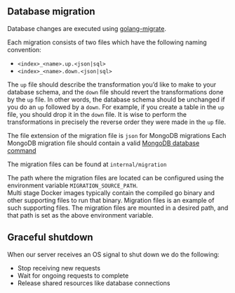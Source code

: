 ## Database migration

Database changes are executed using [golang-migrate](https://github.com/golang-migrate/migrate).

Each migration consists of two files which have the following naming convention:
- `<index>_<name>.up.<json|sql>`
- `<index>_<name>.down.<json|sql>`

The `up` file should describe the transformation you’d like to make to your database schema, and the `down` file should revert the transformations done by the `up` file. In other words, the database schema should be unchanged if you do an `up` followed by a `down`. For example, if you create a table in the `up` file, you should drop it in the `down` file. It is wise to perform the transformations in precisely the reverse order they were made in the `up` file.

The file extension of the migration file is `json` for MongoDB migrations
Each MongoDB migration file should contain a valid [MongoDB database command](https://docs.mongodb.com/manual/reference/command)

The migration files can be found at `internal/migration`

The path where the migration files are located can be configured using the environment variable `MIGRATION_SOURCE_PATH`.\
Multi stage Docker images typically contain the compiled go binary and other supporting files to run that binary. Migration files is an example of such supporting files. The migration files are mounted in a desired path, and that path is set as the above environment variable. 


## Graceful shutdown

When our server receives an OS signal to shut down we do the following:

- Stop receiving new requests
- Wait for ongoing requests to complete
- Release shared resources like database connections 
